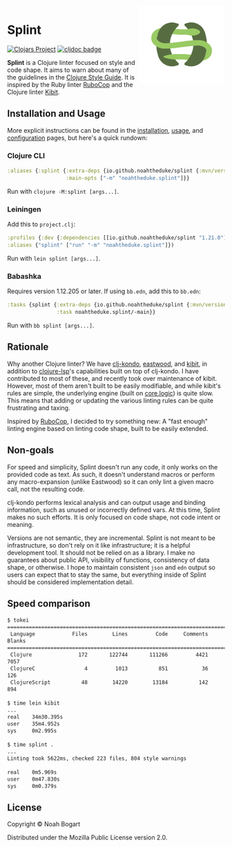 <!-- markdownlint-disable-next-line -->
<img src="images/snake_parens.svg" alt="splint icon" width="200" align="right">

# Splint

[![Clojars Project](https://img.shields.io/clojars/v/io.github.noahtheduke/splint.svg)](https://clojars.org/io.github.noahtheduke/splint)
[![cljdoc badge](https://cljdoc.org/badge/io.github.noahtheduke/splint)](https://cljdoc.org/d/io.github.noahtheduke/splint)

**Splint** is a Clojure linter focused on style and code shape. It aims to warn about many of the guidelines in the [Clojure Style Guide][style guide]. It is inspired by the Ruby linter [RuboCop][rubocop] and the Clojure linter [Kibit][kibit].

[style guide]: https://guide.clojure.style

## Installation and Usage

More explicit instructions can be found in the [installation][installation], [usage][usage], and [configuration][configuration] pages, but here's a quick rundown:

[installation]: docs/installation.md
[usage]: docs/usage.md
[configuration]: docs/configuration.md

### Clojure CLI

```clojure lazytest/skip=true
:aliases {:splint {:extra-deps {io.github.noahtheduke/splint {:mvn/version "1.21.0"}}
                   :main-opts ["-m" "noahtheduke.splint"]}}
```

Run with `clojure -M:splint [args...]`.

### Leiningen

Add this to `project.clj`:

```clojure lazytest/skip=true
:profiles {:dev {:dependencies [[io.github.noahtheduke/splint "1.21.0"]]}}
:aliases {"splint" ["run" "-m" "noahtheduke.splint"]})
```

Run with `lein splint [args...]`.

### Babashka

Requires version 1.12.205 or later. If using `bb.edn`, add this to `bb.edn`:

```clojure lazytest/skip=true
:tasks {splint {:extra-deps {io.github.noahtheduke/splint {:mvn/version "1.21.0"}}
                :task noahtheduke.splint/-main}}
```

Run with `bb splint [args...]`.

## Rationale

Why another Clojure linter? We have [clj-kondo][clj-kondo], [eastwood][eastwood], and [kibit][kibit], in addition to [clojure-lsp][clojure-lsp]'s capabilities built on top of clj-kondo. I have contributed to most of these, and recently took over maintenance of kibit. However, most of them aren't built to be easily modifiable, and while kibit's rules are simple, the underlying engine (built on [core.logic][core.logic]) is quite slow. This means that adding or updating the various linting rules can be quite frustrating and taxing.

Inspired by [RuboCop][rubocop], I decided to try something new: A "fast enough" linting engine based on linting code shape, built to be easily extended.

[clj-kondo]: https://github.com/clj-kondo/clj-kondo
[eastwood]: https://github.com/jonase/eastwood
[kibit]: https://github.com/clj-commons/kibit
[clojure-lsp]: https://clojure-lsp.io
[core.logic]: https://github.com/clojure/core.logic
[rubocop]: https://rubocop.org

## Non-goals

For speed and simplicity, Splint doesn't run any code, it only works on the provided code as text. As such, it doesn't understand macros or perform any macro-expansion (unlike Eastwood) so it can only lint a given macro call, not the resulting code.

clj-kondo performs lexical analysis and can output usage and binding information, such as unused or incorrectly defined vars. At this time, Splint makes no such efforts. It is only focused on code shape, not code intent or meaning.

Versions are not semantic, they are incremental. Splint is not meant to be infrastructure, so don't rely on it like infrastructure; it is a helpful development tool. It should not be relied on as a library. I make no guarantees about public API, visibility of functions, consistency of data shape, or otherwise. I hope to maintain consistent `json` and `edn` output so users can expect that to stay the same, but everything inside of Splint should be considered implementation detail.

## Speed comparison

```text
$ tokei
===============================================================================
 Language            Files        Lines         Code     Comments       Blanks
===============================================================================
 Clojure               172       122744       111266         4421         7057
 ClojureC                4         1013          851           36          126
 ClojureScript          48        14220        13184          142          894

$ time lein kibit
...
real    34m30.395s
user    35m4.952s
sys     0m2.995s

$ time splint .
...
Linting took 5622ms, checked 223 files, 804 style warnings

real    0m5.969s
user    0m47.830s
sys     0m0.379s
```

## License

Copyright © Noah Bogart

Distributed under the Mozilla Public License version 2.0.
